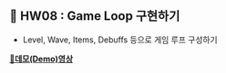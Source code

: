 ## 📌 HW08 : Game Loop 구현하기
* Level, Wave, Items, Debuffs 등으로 게임 루프 구성하기

**[🎥데모(Demo)영상](https://youtu.be/LvzslHZMQio)**
